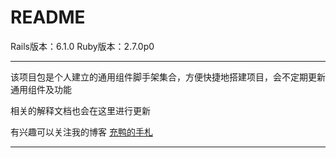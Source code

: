 # README

Rails版本：6.1.0
Ruby版本：2.7.0p0

---

该项目包是个人建立的通用组件脚手架集合，方便快捷地搭建项目，会不定期更新通用组件及功能

相关的解释文档也会在这里进行更新

有兴趣可以关注我的博客 [充鸭的手札](https://blog.varsion.cn)

---

